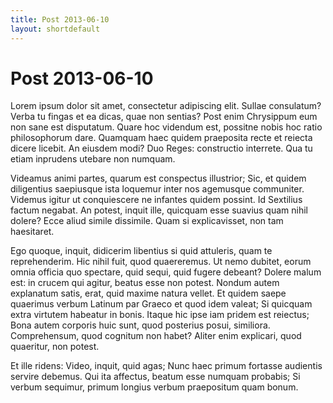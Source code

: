 ```yaml
---
title: Post 2013-06-10
layout: shortdefault
---
```


# Post 2013-06-10

Lorem ipsum dolor sit amet, consectetur adipiscing elit. Sullae consulatum? Verba tu fingas et ea dicas, quae non sentias? Post enim Chrysippum eum non sane est disputatum. Quare hoc videndum est, possitne nobis hoc ratio philosophorum dare. Quamquam haec quidem praeposita recte et reiecta dicere licebit. An eiusdem modi? Duo Reges: constructio interrete. Qua tu etiam inprudens utebare non numquam. 

Videamus animi partes, quarum est conspectus illustrior; Sic, et quidem diligentius saepiusque ista loquemur inter nos agemusque communiter. Videmus igitur ut conquiescere ne infantes quidem possint. Id Sextilius factum negabat. An potest, inquit ille, quicquam esse suavius quam nihil dolere? Ecce aliud simile dissimile. Quam si explicavisset, non tam haesitaret. 

Ego quoque, inquit, didicerim libentius si quid attuleris, quam te reprehenderim. Hic nihil fuit, quod quaereremus. Ut nemo dubitet, eorum omnia officia quo spectare, quid sequi, quid fugere debeant? Dolere malum est: in crucem qui agitur, beatus esse non potest. Nondum autem explanatum satis, erat, quid maxime natura vellet. Et quidem saepe quaerimus verbum Latinum par Graeco et quod idem valeat; Si quicquam extra virtutem habeatur in bonis. Itaque hic ipse iam pridem est reiectus; Bona autem corporis huic sunt, quod posterius posui, similiora. Comprehensum, quod cognitum non habet? Aliter enim explicari, quod quaeritur, non potest. 

Et ille ridens: Video, inquit, quid agas; Nunc haec primum fortasse audientis servire debemus. Qui ita affectus, beatum esse numquam probabis; Si verbum sequimur, primum longius verbum praepositum quam bonum. 

